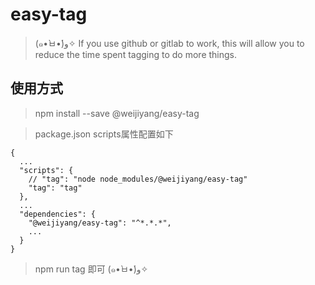 # easy-tag
> (๑•̀ㅂ•́)و✧  If you use github or gitlab to work, this will allow you to reduce the time spent tagging to do more things.

## 使用方式

> npm install --save @weijiyang/easy-tag

> package.json scripts属性配置如下

```
{
  ...
  "scripts": {
    // "tag": "node node_modules/@weijiyang/easy-tag"
    "tag": "tag"
  },
  ...
  "dependencies": {
    "@weijiyang/easy-tag": "^*.*.*",
    ...
  }
}

```

> npm run tag 即可 (๑•̀ㅂ•́)و✧